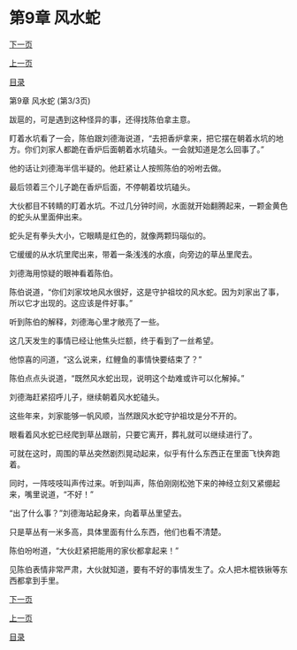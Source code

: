 <h1>第9章  风水蛇</h1>
            <div><p><a href="./27_%E7%AC%AC10%E7%AB%A0_%E5%BC%80%E6%A3%BA.md">下一页</a></p><p><a href="./25_%E7%AC%AC9%E7%AB%A0_%E9%A3%8E%E6%B0%B4%E8%9B%87.md">上一页</a></p><p><a href="../">目录</a></p></div>
            <div><p>第9章  风水蛇 (第3/3页)</p><p>跋扈的，可是遇到这种怪异的事，还得找陈伯拿主意。</p><p>盯着水坑看了一会，陈伯跟刘德海说道，“去把香炉拿来，把它摆在朝着水坑的地方。你们刘家人都跪在香炉后面朝着水坑磕头。一会就知道是怎么回事了。”</p><p>他的话让刘德海半信半疑的。他赶紧让人按照陈伯的吩咐去做。</p><p>最后领着三个儿子跪在香炉后面，不停朝着坟坑磕头。</p><p>大伙都目不转睛的盯着水坑。不过几分钟时间，水面就开始翻腾起来，一颗金黄色的蛇头从里面伸出来。</p><p>蛇头足有拳头大小，它眼睛是红色的，就像两颗玛瑙似的。</p><p>它缓缓的从水坑里爬出来，带着一条浅浅的水痕，向旁边的草丛里爬去。</p><p>刘德海用惊疑的眼神看着陈伯。</p><p>陈伯说道，“你们刘家坟地风水很好，这是守护祖坟的风水蛇。因为刘家出了事，所以它才出现的。这应该是件好事。”</p><p>听到陈伯的解释，刘德海心里才敞亮了一些。</p><p>这几天发生的事情已经让他焦头烂额，终于看到了一丝希望。</p><p>他惊喜的问道，“这么说来，红鲤鱼的事情快要结束了？”</p><p>陈伯点点头说道，“既然风水蛇出现，说明这个劫难或许可以化解掉。”</p><p>刘德海赶紧招呼儿子，继续朝着风水蛇磕头。</p><p>这些年来，刘家能够一帆风顺，当然跟风水蛇守护祖坟是分不开的。</p><p>眼看着风水蛇已经爬到草丛跟前，只要它离开，葬礼就可以继续进行了。</p><p>可就在这时，周围的草丛突然剧烈晃动起来，似乎有什么东西正在里面飞快奔跑着。</p><p>同时，一阵吱吱叫声传过来。听到叫声，陈伯刚刚松弛下来的神经立刻又紧绷起来，嘴里说道，“不好！”</p><p>“出了什么事？”刘德海站起身来，向着草丛里望去。</p><p>只是草丛有一米多高，具体里面有什么东西，他们也看不清楚。</p><p>陈伯吩咐道，“大伙赶紧把能用的家伙都拿起来！”</p><p>见陈伯表情非常严肃，大伙就知道，要有不好的事情发生了。众人把木棍铁锹等东西都拿到手里。</p></div>
            <div><p><a href="./27_%E7%AC%AC10%E7%AB%A0_%E5%BC%80%E6%A3%BA.md">下一页</a></p><p><a href="./25_%E7%AC%AC9%E7%AB%A0_%E9%A3%8E%E6%B0%B4%E8%9B%87.md">上一页</a></p><p><a href="../">目录</a></p></div>